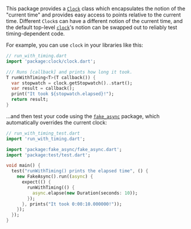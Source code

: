 This package provides a [`Clock`][] class which encapsulates the notion of the
"current time" and provides easy access to points relative to the current time.
Different `Clock`s can have a different notion of the current time, and the
default top-level [`clock`][]'s notion can be swapped out to reliably test
timing-dependent code.

[`Clock`]: https://www.dartdocs.org/documentation/clock/latest/clock/Clock-class.html
[`clock`]: https://www.dartdocs.org/documentation/clock/latest/clock/clock.html

For example, you can use `clock` in your libraries like this:

```dart
// run_with_timing.dart
import 'package:clock/clock.dart';

/// Runs [callback] and prints how long it took.
T runWithTiming<T>(T callback()) {
  var stopwatch = clock.getStopwatch()..start();
  var result = callback();
  print("It took ${stopwatch.elapsed}!");
  return result;
}
```

...and then test your code using the [`fake_async`][] package, which
automatically overrides the current clock:

[`fake_async`]: https://pub.dartlang.org/packages/fake_async

```dart
// run_with_timing_test.dart
import 'run_with_timing.dart';

import 'package:fake_async/fake_async.dart';
import 'package:test/test.dart';

void main() {
  test("runWithTiming() prints the elapsed time", () {
    new FakeAsync().run((async) {
      expect(() {
        runWithTiming(() {
          async.elapse(new Duration(seconds: 10));
        });
      }, prints("It took 0:00:10.000000!"));
    });
  });
}
```
